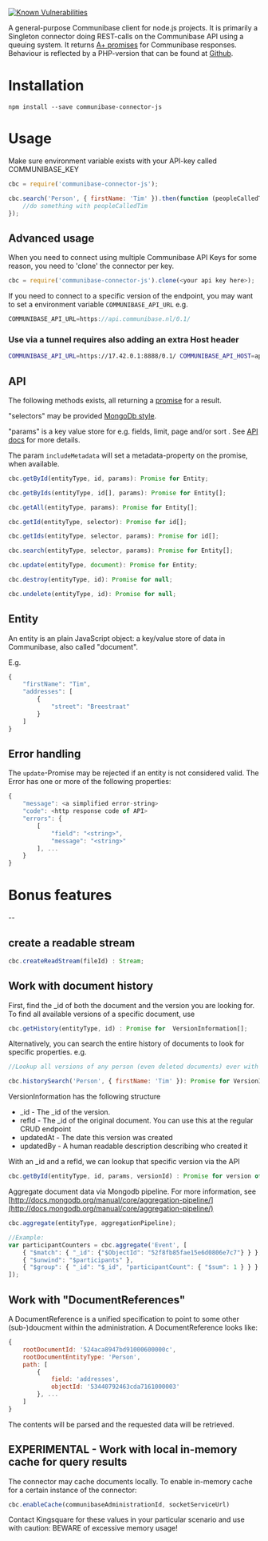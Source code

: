 [![Known Vulnerabilities](https://snyk.io/test/github/kingsquare/communibase-connector-js/badge.svg)](https://snyk.io/test/github/kingsquare/communibase-connector-js)

A general-purpose Communibase client for node.js projects. It is primarily a Singleton connector doing REST-calls on the Communibase API using a queuing system. It returns [A+ promises](https://github.com/promises-aplus/promises-spec) for Communibase responses. Behaviour is reflected by a PHP-version that can be found at [Github](https://github.com/kingsquare/communibase-connector-js).

Installation
============

```
npm install --save communibase-connector-js
```

Usage
=====

Make sure environment variable exists with your API-key called COMMUNIBASE_KEY

```js
cbc = require('communibase-connector-js');

cbc.search('Person', { firstName: 'Tim' }).then(function (peopleCalledTim) {
	//do something with peopleCalledTim
});
```

Advanced usage
--------------

When you need to connect using multiple Communibase API Keys for some reason, you need to 'clone' the connector per key.

```js
cbc = require('communibase-connector-js').clone(<your api key here>);
```

If you need to connect to a specific version of the endpoint, you may want to set a environment variable ```COMMUNIBASE_API_URL``` e.g.

```js
COMMUNIBASE_API_URL=https://api.communibase.nl/0.1/
```

### Use via a tunnel requires also adding an extra Host header

```bash
COMMUNIBASE_API_URL=https://17.42.0.1:8888/0.1/ COMMUNIBASE_API_HOST=api.communibase.nl node script.js
```

API
---

The following methods exists, all returning a [promise](https://github.com/petkaantonov/bluebird/blob/master/API.md#new-promisefunctionfunction-resolve-function-reject-resolver---promise) for a result.

"selectors" may be provided [MongoDb style](http://docs.mongodb.org/manual/reference/method/db.collection.find/#db.collection.find).

"params" is a key value store for e.g. fields, limit, page and/or sort . See [API docs](https://api.communibase.nl/docs/) for more details.

The param ```includeMetadata``` will set a metadata-property on the promise, when available.

```js
cbc.getById(entityType, id, params): Promise for Entity;

cbc.getByIds(entityType, id[], params): Promise for Entity[];

cbc.getAll(entityType, params): Promise for Entity[];

cbc.getId(entityType, selector): Promise for id[];

cbc.getIds(entityType, selector, params): Promise for id[];

cbc.search(entityType, selector, params): Promise for Entity[];

cbc.update(entityType, document): Promise for Entity;

cbc.destroy(entityType, id): Promise for null;

cbc.undelete(entityType, id): Promise for null;
```

Entity
--
An entity is an plain JavaScript object: a key/value store of data in Communibase, also called "document".

E.g.

```js
{
	"firstName": "Tim",
	"addresses": [
		{
			"street": "Breestraat"
		}
	]
}

```

Error handling
--

The ```update```-Promise may be rejected if an entity is not considered valid. The Error has one or more of the following properties:

```js
{
	"message": <a simplified error-string>
	"code": <http response code of API>
	"errors": {
		[
			"field": "<string>",
			"message": "<string>"
		], ...
	}
}
```

Bonus features
==============
--

create a readable stream
------------------------

```js
cbc.createReadStream(fileId) : Stream;
```

Work with document history
--------------------------

First, find the _id of both the document and the version you are looking for. To find all available versions of a specific document, use

```js
cbc.getHistory(entityType, id) : Promise for  VersionInformation[];
```

Alternatively, you can search the entire history of documents to look for specific properties. e.g.

```js
//Lookup all versions of any person (even deleted documents) ever with first name Tim.

cbc.historySearch('Person', { firstName: 'Tim' }): Promise for VersionInformation[]
```

VersionInformation has the following structure
* _id - The _id of the version.
* refId - The _id of the original document. You can use this at the regular CRUD endpoint
* updatedAt - The date this version was created
* updatedBy - A human readable description describing who created it

With an _id and a refId, we can lookup that specific version via the API

```js
cbc.getById(entityType, id, params, versionId) : Promise for version of document;
```

Aggregate document data via Mongodb pipeline. For more information, see
[http://docs.mongodb.org/manual/core/aggregation-pipeline/](http://docs.mongodb.org/manual/core/aggregation-pipeline/)

```js
cbc.aggregate(entityType, aggregationPipeline);

//Example:
var participantCounters = cbc.aggregate('Event', [
	{ "$match": { "_id": {"$ObjectId": "52f8fb85fae15e6d0806e7c7"} } },
	{ "$unwind": "$participants" },
	{ "$group": { "_id": "$_id", "participantCount": { "$sum": 1 } } }
]);
```

Work with "DocumentReferences"
------------------------------

A DocumentReference is a unified specification to point to some other (sub-)doucment
within the administration. A DocumentReference looks like:

```js
{
	rootDocumentId: '524aca8947bd91000600000c',
	rootDocumentEntityType: 'Person',
	path: [
		{
			field: 'addresses',
			objectId: '53440792463cda7161000003'
		}, ...
	]
}
```

The contents will be parsed and the requested data will be retrieved.

EXPERIMENTAL - Work with local in-memory cache for query results
----------------------------------------------------------------

The connector may cache documents locally. To enable in-memory cache for a certain instance of the connector:

```js
cbc.enableCache(communibaseAdministrationId, socketServiceUrl)
```

Contact Kingsquare for these values in your particular scenario and use with caution: BEWARE of excessive memory usage!
